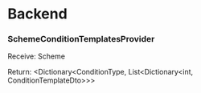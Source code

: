 # Backend

### SchemeConditionTemplatesProvider

Receive: Scheme

Return: &lt;Dictionary&lt;ConditionType, List&lt;Dictionary&lt;int, ConditionTemplateDto&gt;&gt;&gt;

